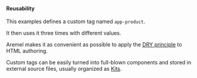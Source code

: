 #### Reusability

This examples defines a custom tag named `app-product`.

It then uses it three times with different values.

Aremel makes it as convenient as possible to apply the [DRY principle](https://en.wikipedia.org/wiki/Don%27t_repeat_yourself) to HTML authoring.

Custom tags can be easily turned into full-blown components and stored in external source files, usually organized as [Kits](#).